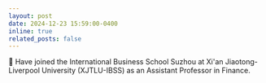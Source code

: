 ```yaml
---
layout: post
date: 2024-12-23 15:59:00-0400
inline: true
related_posts: false
---
```


💼 Have joined the International Business School Suzhou at Xi'an Jiaotong-Liverpool University (XJTLU-IBSS) as an Assistant Professor in Finance.
